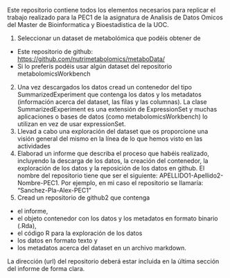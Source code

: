 Este repositorio contiene todos los elementos necesarios para replicar el trabajo realizado para la PEC1 de la asignatura de Analisis de Datos Omicos del Master de Bioinformatica y Bioestadistica de la UOC.

1. Seleccionar un dataset de metabolómica que podéis obtener de
* Este repositorio de github: https://github.com/nutrimetabolomics/metaboData/
* Si lo preferís podéis usar algún dataset del repositorio metabolomicsWorkbench

2. Una vez descargados los datos cread un contenedor del tipo SummarizedExperiment que contenga los datos y los metadatos (información acerca del dataset, las filas y las columnas). La clase SummarizedExperiment es una extensión de ExpressionSet y muchas aplicaciones o bases de datos (como metabolomicsWorkbench) lo utilizan en vez de usar expressionSet.
3. Llevad a cabo una exploración del dataset que os proporcione una visión general del mismo en la línea de lo que hemos visto en las actividades
4. Elaborad un informe que describa el proceso que habéis realizado, incluyendo la descarga de los datos, la creación del contenedor, la exploración de los datos y la reposición de los datos en github. El nombre del repositorio tiene que ser el siguiente: APELLIDO1-Apellido2-Nombre-PEC1. Por ejemplo, en mi caso el repositorio se llamaría: “Sanchez-Pla-Alex-PEC1”
5. Cread un repositorio de github2 que contenga
* el informe,
* el objeto contenedor con los datos y los metadatos en formato binario (.Rda),
* el código R para la exploración de los datos
* los datos en formato texto y
* los metadatos acerca del dataset en un archivo markdown.

La dirección (url) del repositorio deberá estar incluida en la última sección del informe de forma clara.
